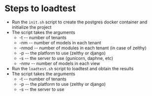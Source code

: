 # Steps to loadtest

- Run the `init.sh` script to create the postgres docker container and initialize the project
- The script takes the arguments
    - -t -- number of tenants
    - -nm -- number of models in each tenant
    - -nmod -- number of modules in each tenant (in case of zelthy)
    - -p -- the platform to use (zelthy or django)
    - -s -- the server to use (gunicorn, daphne, etc)
    - -nmv -- number of models in each view
- Run the `loadtest.sh` script to loadtest and obtain the results
- The script takes the arguments
    - -t -- number of tenants
    - -p -- the platform to use (zelthy or django)
    - -s -- the server to use